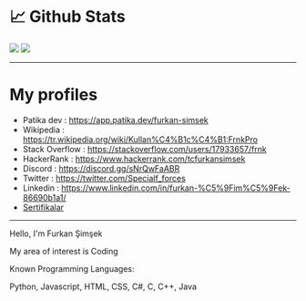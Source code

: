 # 📈 Github Stats
<img src="https://github-readme-stats.vercel.app/api/top-langs/?username=Furkan-Simsek&layout=compact&text_color=FF9DD9&title_color=FF9DD9&bg_color=141321&count_private=true&include_all_commits=true&langs_count=10&hide_title=true" /> 
<img src="https://github-readme-stats.vercel.app/api?username=Furkan-Simsek&&show_icons=true&title_color=ffffff&icon_color=bb2acf&text_color=daf7dc&bg_color=151515">

-------
# My profiles
* Patika dev : https://app.patika.dev/furkan-simsek
* Wikipedia : https://tr.wikipedia.org/wiki/Kullan%C4%B1c%C4%B1:FrnkPro
* Stack Overflow : https://stackoverflow.com/users/17933657/frnk
* HackerRank : https://www.hackerrank.com/tcfurkansimsek
* Discord : https://discord.gg/sNrQwFaABR
* Twitter : https://twitter.com/Specialf_forces
* Linkedin : https://www.linkedin.com/in/furkan-%C5%9Fim%C5%9Fek-86690b1a1/
* [Sertifikalar](certificate.md)
-----
Hello, I'm Furkan Şimşek

My area of interest is Coding


Known Programming Languages:</p>
Python,
 Javascript,
 HTML,
 CSS,
 C#,
 C,
 C++,
 Java

